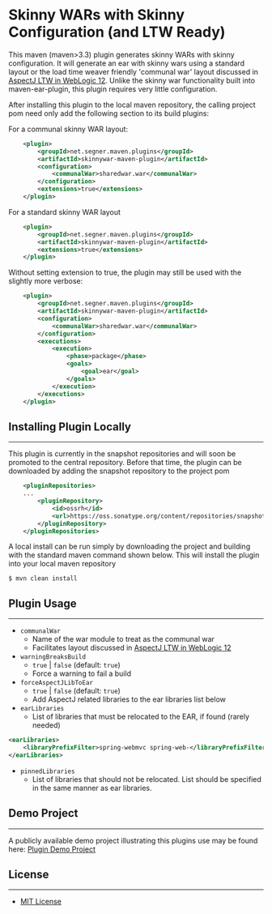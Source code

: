 Skinny WARs with Skinny Configuration (and LTW Ready)
=====================================================

This maven (maven>3.3) plugin generates skinny WARs with skinny configuration. It will generate an ear with skinny wars using a standard layout or the load time
weaver friendly 'communal war' layout discussed in [AspectJ LTW in WebLogic 12](https://github.com/asegner/spring-ltw-weblogic). Unlike the skinny war functionality
built into maven-ear-plugin, this plugin requires very little configuration.

After installing this plugin to the local maven repository, the calling project pom need only add the following section to its build plugins:


For a communal skinny WAR layout:
```xml
    <plugin>
        <groupId>net.segner.maven.plugins</groupId>
        <artifactId>skinnywar-maven-plugin</artifactId>
        <configuration>
            <communalWar>sharedwar.war</communalWar>
        </configuration>
        <extensions>true</extensions>
    </plugin>

```

For a standard skinny WAR layout

```xml
    <plugin>
        <groupId>net.segner.maven.plugins</groupId>
        <artifactId>skinnywar-maven-plugin</artifactId>
        <extensions>true</extensions>
    </plugin>

```

Without setting extension to true, the plugin may still be used with the slightly more verbose:

```xml
    <plugin>
        <groupId>net.segner.maven.plugins</groupId>
        <artifactId>skinnywar-maven-plugin</artifactId>
        <configuration>
            <communalWar>sharedwar.war</communalWar>
        </configuration>
        <executions>
            <execution>
                <phase>package</phase>
                <goals>
                    <goal>ear</goal>
                </goals>
            </execution>
        </executions>
    </plugin>

```


## Installing Plugin Locally
--------------------------------------------------

This plugin is currently in the snapshot repositories and will soon be promoted to the central repository. Before that time, the
plugin can be downloaded by adding the snapshot repository to the project pom

```xml
    <pluginRepositories>
    ...
        <pluginRepository>
            <id>ossrh</id>
            <url>https://oss.sonatype.org/content/repositories/snapshots</url>
        </pluginRepository>
    </pluginRepositories>
```

A local install can be run simply by downloading the project and building with
the standard maven command shown below. This will install the plugin into your local maven repository

`$ mvn clean install`


## Plugin Usage
--------------------------------------------------

* `communalWar`
  * Name of the war module to treat as the communal war
  * Facilitates layout discussed in [AspectJ LTW in WebLogic 12](https://github.com/asegner/spring-ltw-weblogic)
* `warningBreaksBuild`
  * `true` | `false` (default: `true`)
  * Force a warning to fail a build
* `forceAspectJLibToEar`
  * `true` | `false` (default: `true`)
  * Add AspectJ related libraries to the ear libraries list below
* `earLibraries`
  * List of libraries that must be relocated to the EAR, if found (rarely needed)
```xml
<earLibraries>
    <libraryPrefixFilter>spring-webmvc spring-web-</libraryPrefixFilter>
</earLibraries>
```
* `pinnedLibraries`
  * List of libraries that should not be relocated. List should be specified in the same manner as ear libraries.


## Demo Project
--------------------------------------------------
A publicly available demo project illustrating this plugins use may be found here: [Plugin Demo Project](https://github.com/asegner/spring-ltw-weblogic)


## License
--------------------------------------------------
* [MIT License](http://www.opensource.org/licenses/mit-license.php)
